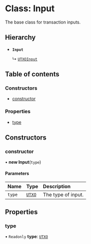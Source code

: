 # Class: Input

The base class for transaction inputs.

## Hierarchy

- **`Input`**

  ↳ [`UTXOInput`](UTXOInput.md)

## Table of contents

### Constructors

- [constructor](Input.md#constructor)

### Properties

- [type](Input.md#type)

## Constructors

### constructor

• **new Input**(`type`)

#### Parameters

| Name | Type | Description |
| :------ | :------ | :------ |
| `type` | [`UTXO`](../enums/InputType.md#utxo) | The type of input. |

## Properties

### type

• `Readonly` **type**: [`UTXO`](../enums/InputType.md#utxo)
